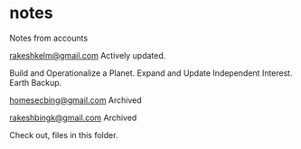 # notes
Notes from accounts

rakeshkelm@gmail.com
Actively updated.

Build and Operationalize a Planet.
Expand and Update Independent Interest.
Earth Backup.

homesecbing@gmail.com
Archived

rakeshbingk@gmail.com
Archived

Check out, files in this folder.
